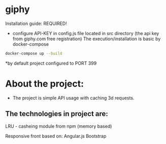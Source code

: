 # giphy

Installation guide:
REQUIRED!
* configure API-KEY in config.js file located in src directory (the api key from giphy.com free registration)
The execution/installation is basic by docker-compose 
```sh
docker-compose up --build
```
*by default project configured to PORT 399

# About the project:
* The project is simple API usage with caching 3d requests.

## The technologies in project are:
LRU - casheing module from npm (memory based)


Responsive front based on:
Angular.js
Bootstrap
